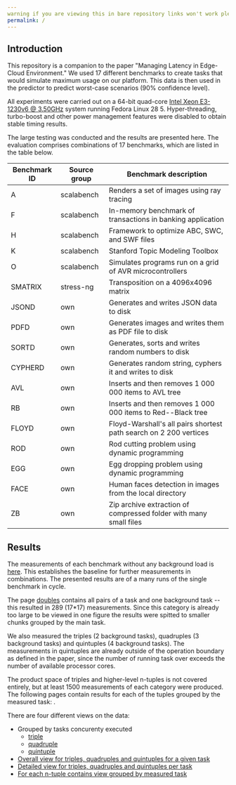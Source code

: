 ```yaml
---
warning if you are viewing this in bare repository links won't work please go the the https://smartarch.github.io/benchmark-results/: warning if you are viewing this in bare repository links won't work please go the the https://smartarch.github.io/jss-2019-benchmark-results/
permalink: /
---
```

## Introduction 

This repository is a companion to the paper  "Managing Latency in Edge-Cloud Environment." We used 17 different benchmarks to create tasks that would simulate maximum usage on our platform. This data is then used in the predictor to predict worst-case scenarios (90% confidence level). 

All experiments were carried out on a 64-bit quad-core  [Intel Xeon E3-1230v6 @ 3.50GHz](https://ark.intel.com/content/www/us/en/ark/products/97474/intel-xeon-processor-e3-1230-v6-8m-cache-3-50-ghz.html) system running Fedora Linux 28 5. Hyper-threading, turbo-boost and other power management features were disabled to obtain stable timing
results.

The large testing was conducted and the results are presented here. The evaluation comprises combinations of 17 benchmarks, which are listed in the table below.

| Benchmark ID | Source group | Benchmark description |
|  ---- | ---- | ---- |
| A | scalabench | Renders a set of images using ray tracing |
| F | scalabench | In-memory benchmark of transactions in banking application |
| H | scalabench | Framework to optimize ABC, SWC, and SWF files |
| K | scalabench | Stanford Topic Modeling Toolbox |
| O | scalabench | Simulates programs run on a grid of AVR microcontrollers |
| SMATRIX | stress-ng | Transposition on a 4096x4096 matrix |
| JSOND | own | Generates and writes JSON data to disk |
| PDFD | own | Generates images and writes them as PDF file to disk |
| SORTD | own | Generates, sorts and writes random numbers to disk |
| CYPHERD | own | Generates random string, cyphers it and writes to disk |
| AVL | own | Inserts and then removes 1 000 000 items to AVL tree |
| RB | own | Inserts and then removes 1 000 000 items to Red--Black tree |
| FLOYD | own | Floyd-Warshall's all pairs shortest path search on 2 200 vertices |
| ROD | own | Rod cutting problem using dynamic programming |
| EGG | own | Egg dropping problem using dynamic programming |
| FACE | own | Human faces detection in images from the local directory |
| ZB | own | Zip archive extraction of compressed folder with many small files |

## Results

The measurements of each benchmark without any background load is [here](./single). This establishes the baseline for further measurements in combinations. The presented results are of a many runs of the single benchmark in cycle. 

The page [doubles](./single_and_doubles) contains all pairs of a task and one background task -- this resulted in 289 (17*17) measurements. Since this category is already too large to be viewed in one figure the results were spitted to smaller chunks grouped by the main task. 

We also measured the triples (2 background tasks), quadruples (3 background tasks) and quintuples (4 background tasks). The measurements in quintuples are already outside of the operation boundary as defined in the paper, since the number of running task over exceeds the number of available processor cores.

The product space of triples and higher-level n-tuples is not covered entirely, but at least 1500 measurements of each category were produced. The following pages contain results for each of the tuples grouped by the measured task: .

There are four different views on the data:
* Grouped by tasks concurenty executed
    * [triple](./whole_triple/)
    * [quadruple](./whole_quadruple/)
    * [quintuple](./whole_quintuple/)
* [Overall view for triples, quadruples and quintuples for a given task](./index_whole)
* [Detailed view for triples, quadruples and quintuples per task](./index_multi_tuple)
* [For each n-tuple contains view grouped by measured task](./index_combination)
